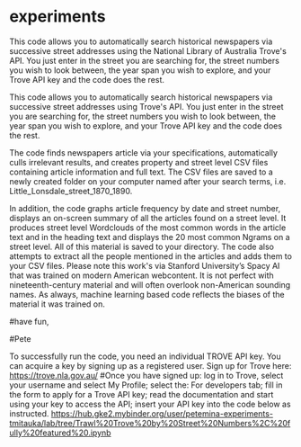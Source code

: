 # experiments
This code allows you to automatically search historical newspapers via successive street addresses using the National Library of Australia Trove's API.  You just enter in the street you are searching for, the street numbers you wish to look between, the year span you wish to explore, and your Trove API key and the code does the rest.  

This code allows you to automatically search historical newspapers via successive street addresses using Trove's API. 
You just enter in the street you are searching for, the street numbers you wish to look between, the year span you wish to explore, and your Trove API key and the code does the rest.

The code finds newspapers article via your specifications, automatically culls irrelevant results, and creates property and street level CSV files containing article information and full text. The CSV files  are saved to a newly created folder on your computer named after your search terms, i.e. Little_Lonsdale_street_1870_1890.

In addition, the code graphs article frequency by date and street number, displays an on-screen summary of all the articles found on a street level. It produces street level Wordclouds of the most common words in the article text and in the heading text and displays the 20 most common Ngrams on a street level. All of this material is saved to your directory.
The code also attempts to extract all the people mentioned in the articles and adds them to your CSV files. Please note this work's via Stanford University’s Spacy AI that was trained on modern American webcontent. It is not perfect with nineteenth-century material and will often overlook non-American sounding names. As always, machine learning based code reflects the biases of the material it was trained on.

#have fun,

#Pete 



To successfully run the code, you need an individual TROVE API key. You can acquire a key by signing up as a registered user.
Sign up for Trove here: https://trove.nla.gov.au/
#Once you have signed up:
                        log in to Trove, select your username and select My Profile;
                        select the:  For developers tab;
                        fill in the form to apply for a Trove API key;
                        read the documentation and start using your key to access the API;
                        insert your API key into the code below as instructed.
https://hub.gke2.mybinder.org/user/petemina-experiments-tmitauka/lab/tree/Trawl%20Trove%20by%20Street%20Numbers%2C%20fully%20featured%20.ipynb
